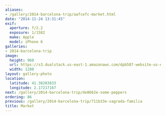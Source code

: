 ```yaml
---
aliases:
- /gallery/2014-barcelona-trip/aafcefc-market.html
date: "2014-11-24 13:31:45"
exif:
  aperture: f/2.2
  exposure: 1/1582
  make: Apple
  model: iPhone 6
galleries:
- 2014-barcelona-trip
image:
  height: 960
  url: https://s3.dualstack.us-east-1.amazonaws.com/dpb587-website-us-east-1/asset/gallery/2014-barcelona-trip/aafcefc-market~1280.jpg
  width: 1280
layout: gallery-photo
location:
  latitude: 41.38203833
  longitude: 2.17217167
next: /gallery/2014-barcelona-trip/de8662e-some-peppers
ordering: 86
previous: /gallery/2014-barcelona-trip/711b33e-sagrada-familia
title: Market
---
```

